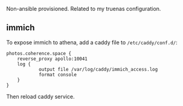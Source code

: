 Non-ansible provisioned. Related to my truenas configuration.

## immich
To expose immich to athena, add a caddy file to `/etc/caddy/conf.d/`:

```
photos.coherence.space {
    reverse_proxy apollo:10041
    log {
            output file /var/log/caddy/immich_access.log
            format console
    }
}
```

Then reload caddy service.
